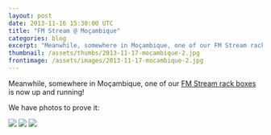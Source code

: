 ```yaml
---
layout: post
date: 2013-11-16 15:30:00 UTC
title: "FM Stream @ Moçambique"
categories: blog
excerpt: "Meanwhile, somewhere in Moçambique, one of our FM Stream rack boxes is now up and running!"
thumbnail: /assets/thumbs/2013-11-17-mocambique-2.jpg
frontimage: /assets/images/2013-11-17-mocambique-2.jpg
---
```


Meanwhile, somewhere in Moçambique, one of our <a href="http://artica.cc/blog/2013/11/07/fm-stream-tech-report.html">FM Stream rack boxes</a> is now up and running!

We have photos to prove it:

<img src="/assets/images/2013-11-17-mocambique-1.jpg"/>

<img src="/assets/images/2013-11-17-mocambique-2.jpg"/>

<img src="/assets/images/2013-11-17-mocambique-3.jpg"/>
